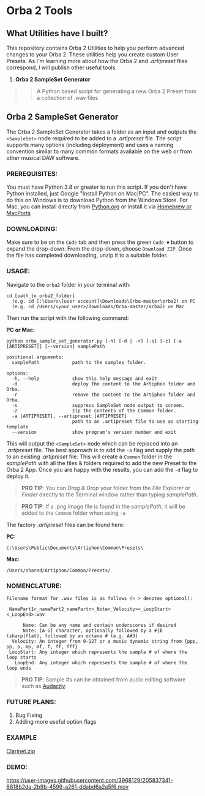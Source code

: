 # Orba 2 Tools

## What Utilities have I built?
This repository contains Orba 2 Utilities to help you perform advanced changes to your Orba 2. These utilities help you create custom User Presets. As I'm learning more about how the Orba 2 and *.artipreset* files correspond, I will publish other useful tools.

1. **Orba 2 SampleSet Generator**
>> A Python based script for generating a new Orba 2 Preset from a collection of .wav files

## Orba 2 SampleSet Generator
The Orba 2 SampleSet Generator takes a folder as an input and outputs the ```<SampleSet>``` node required to be added to a *.artipreset* file. The script supports many options (including deployment) and uses a naming convention similar to many common formats available on the web or from other musical DAW software.

### PREREQUISITES:
You must have Python 3.8 or greater to run this script. If you don't have Python installed, just Google "Install Python on Mac|PC". The easiest way to do this on Windows is to download Python from the Windows Store. For Mac, you can install directly from [Python.org](https://www.python.org/downloads/macos/) or install it via [Homebrew or MacPorts](https://www.scivision.dev/homebrew-macports-fink/)

### DOWNLOADING:
Make sure to be on the `Code` tab and then press the green `Code ▼` button to expand the drop-down. From the drop-down, choose `Download ZIP`. Once the file has completed downloading, unzip it to a suitable folder.

### USAGE:
 Navigate to the `orba2` folder in your terminal with:
```
cd [path_to_orba2_folder]
  (e.g. cd C:\Users\[user account]\Downloads\Orba-master\orba2) on PC
  (e.g. cd /Users/<your_user>/Downloads/Orba-master/orba2) on Mac
```
Then run the script with the following command:

**PC or Mac:**
```
python orba_sample_set_generator.py [-h] [-d | -r] [-s] [-z] [-a [ARTIPRESET]] [--version] samplePath

positional arguments:
  samplePath            path to the samples folder.

options:
  -h, --help            show this help message and exit
  -d                    deploy the content to the Artiphon folder and Orba.
  -r                    remove the content to the Artiphon folder and Orba.
  -s                    suppress SampleSet node output to screen.
  -z                    zip the contents of the Common folder.
  -a [ARTIPRESET], --artipreset [ARTIPRESET]
                        path to an .artipreset file to use as starting template
  --version             show program's version number and exit
```
This will output the ```<SampleSet>``` node which can be replaced into an *.artipreset* file. The best approach is to add the `-a` flag and supply the path to an existing *.artipreset* file. This will create a `Common` folder in the *samplePath* with all the files & folders required to add the new Preset to the Orba 2 App. Once you are happy with the results, you can add the `-d` flag to deploy it.

>**PRO TIP**: You can *Drag & Drop* your folder from the *File Explorer* or *Finder* directly to the Terminal window rather than typing *samplePath*.

>**PRO TIP**: If a .png image file is found in the *samplePath*, it will be added to the `Common` folder when using `-a`

The factory *.artipreset* files can be found here:

**PC:**
```
C:\Users\Public\Documents\Artiphon\Common\Presets\
```
**Mac:**
```
/Users/shared/Artiphon/Common/Presets/
```

### NOMENCLATURE:
```
Filename format for .wav files is as follows (< > denotes optional):

 NamePart1<_namePart2_namePartn>_Note<_Velocity><_LoopStart><_LoopEnd>.wav

      Name: Can be any name and contain underscores if desired  
      Note: [A-G] character, optionally followed by a #|b (sharp|flat), followed by an octave # (e.g. A#3)
  Velocity: An integer from 0-127 or a music dynamic string from {ppp, pp, p, mp, mf, f, ff, fff}
 LoopStart: Any integer which represents the sample # of where the loop starts
   LoopEnd: Any integer which represents the sample # of where the loop ends
```
>**PRO TIP**: Sample #s can be obtained from audio editing software such as [Audacity](https://www.audacityteam.org).

### FUTURE PLANS:
1. Bug Fixing
2. Adding more useful option flags

### EXAMPLE
[Clarinet.zip](https://github.com/subskybox/Orba/files/10275169/Clarinet.zip)

### DEMO:

https://user-images.githubusercontent.com/3968129/205837341-8818b2da-2b9b-4599-a261-ddabd6a2a5f6.mov
